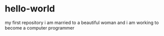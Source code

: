 # hello-world
my first repository
i am married to a beautiful woman
and i am working to become a computer programmer 
